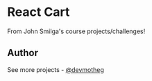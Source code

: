 # React Cart

From John Smilga's course projects/challenges!

## Author

See more projects - [@devmotheg](https://github.com/devmotheg?tab=repositories)
